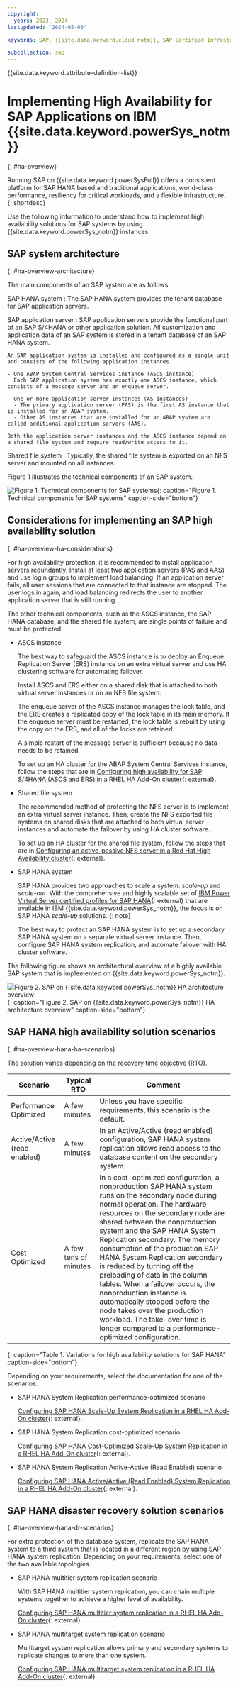 ```yaml
---
copyright:
  years: 2023, 2024
lastupdated: "2024-05-06"

keywords: SAP, {{site.data.keyword.cloud_notm}}, SAP-Certified Infrastructure, {{site.data.keyword.ibm_cloud_sap}}, SAP Workloads, SAP HANA, SAP HANA System Replication, High Availability, HA, Linux, Pacemaker, RHEL HA AddOn

subcollection: sap
---
```


{{site.data.keyword.attribute-definition-list}}

# Implementing High Availability for SAP Applications on IBM {{site.data.keyword.powerSys_notm}}
{: #ha-overview}

Running SAP on {{site.data.keyword.powerSysFull}} offers a consistent platform for SAP HANA based and traditional applications, world-class performance, resiliency for critical workloads, and a flexible infrastructure.
{: shortdesc}

Use the following information to understand how to implement high availability solutions for SAP systems by using {{site.data.keyword.powerSys_notm}} instances.

## SAP system architecture
{: #ha-overview-architecture}

The main components of an SAP system are as follows.

SAP HANA system
:   The SAP HANA system provides the tenant database for SAP application servers.

SAP application server
:   SAP application servers provide the functional part of an SAP S/4HANA or other application solution.
    All customization and application data of an SAP system is stored in a tenant database of an SAP HANA system.

    An SAP application system is installed and configured as a single unit and consists of the following application instances.

    - One ABAP System Central Services instance (ASCS instance)
      Each SAP application system has exactly one ASCS instance, which consists of a message server and an enqueue server.

    - One or more application server instances (AS instances)
      - The primary application server (PAS) is the first AS instance that is installed for an ABAP system.
      - Other AS instances that are installed for an ABAP system are called additional application servers (AAS).

    Both the application server instances and the ASCS instance depend on a shared file system and require read/write access to it.

Shared file system
:   Typically, the shared file system is exported on an NFS server and mounted on all instances.

Figure 1 illustrates the technical components of an SAP system.

![Figure 1. Technical components for SAP systems](images/sap-power-virtual-server-ha-technical-components.svg "Technical components for SAP systems"){: caption="Figure 1. Technical components for SAP systems" caption-side="bottom"}

## Considerations for implementing an SAP high availability solution
{: #ha-overview-ha-considerations}

For high availability protection, it is recommended to install application servers redundantly.
Install at least two application servers (PAS and AAS) and use login groups to implement load balancing.
If an application server fails, all user sessions that are connected to that instance are stopped.
The user logs in again, and load balancing redirects the user to another application server that is still running.

The other technical components, such as the ASCS instance, the SAP HANA database, and the shared file system, are single points of failure and must be protected.

- ASCS instance

   The best way to safeguard the ASCS instance is to deploy an Enqueue Replication Server (ERS) instance on an extra virtual server and use HA clustering software for automating failover.

   Install ASCS and ERS either on a shared disk that is attached to both virtual server instances or on an NFS file system.

   The enqueue server of the ASCS instance manages the lock table, and the ERS creates a replicated copy of the lock table in its main memory.
   If the enqueue server must be restarted, the lock table is rebuilt by using the copy on the ERS, and all of the locks are retained.

   A simple restart of the message server is sufficient because no data needs to be retained.

   To set up an HA cluster for the ABAP System Central Services instance, follow the steps that are in [Configuring high availability for SAP S/4HANA (ASCS and ERS) in a RHEL HA Add-On cluster](/docs/sap?topic=sap-ha-rhel-nfs){: external}.

- Shared file system

   The recommended method of protecting the NFS server is to implement an extra virtual server instance. Then, create the NFS exported file systems on shared disks that are attached to both virtual server instances and automate the failover by using HA cluster software.

   To set up an HA cluster for the shared file system, follow the steps that are in [Configuring an active-passive NFS server in a Red Hat High Availability cluster](/docs/sap?topic=sap-ha-rhel-nfs){: external}.

- SAP HANA system

   SAP HANA provides two approaches to scale a system: *scale-up* and *scale-out*.
   With the comprehensive and highly scalable set of [IBM Power Virtual Server certified profiles for SAP HANA](/docs/sap?topic=sap-hana-iaas-offerings-profiles-power-vs){: external} that are available in IBM {{site.data.keyword.powerSys_notm}}, the focus is on SAP HANA *scale-up* solutions.
   {: note}

   The best way to protect an SAP HANA system is to set up a secondary SAP HANA system on a separate virtual server instance. Then, configure SAP HANA system replication, and automate failover with HA cluster software.

The following figure shows an architectural overview of a highly available SAP system that is implemented on {{site.data.keyword.powerSys_notm}}.

![Figure 2. SAP on {{site.data.keyword.powerSys_notm}} HA architecture overview](images/sap-power-virtual-server-ha-architecture-overview.svg "SAP on {{site.data.keyword.powerSys_notm}} HA architecture overview"){: caption="Figure 2. SAP on {{site.data.keyword.powerSys_notm}} HA architecture overview" caption-side="bottom"}

## SAP HANA high availability solution scenarios
{: #ha-overview-hana-ha-scenarios}

The solution varies depending on the recovery time objective (RTO).

| Scenario                      | Typical RTO           | Comment        |
| ----------------------------- | --------------------- | -------------- |
| Performance Optimized         | A few minutes         | Unless you have specific requirements, this scenario is the default. |
| Active/Active (read enabled)  | A few minutes         | In an Active/Active (read enabled) configuration, SAP HANA system replication allows read access to the database content on the secondary system. |
| Cost Optimized                | A few tens of minutes | In a cost-optimized configuration, a nonproduction SAP HANA system runs on the secondary node during normal operation. The hardware resources on the secondary node are shared between the nonproduction system and the SAP HANA System Replication secondary. The memory consumption of the production SAP HANA System Replication secondary is reduced by turning off the preloading of data in the column tables. When a failover occurs, the nonproduction instance is automatically stopped before the node takes over the production workload. The take-over time is longer compared to a performance-optimized configuration. |
{: caption="Table 1. Variations for high availability solutions for SAP HANA" caption-side="bottom"}

Depending on your requirements, select the documentation for one of the scenarios.

- SAP HANA System Replication performance-optimized scenario

   [Configuring SAP HANA Scale-Up System Replication in a RHEL HA Add-On cluster](/docs/sap?topic=sap-ha-rhel-hana-sr){: external}.

- SAP HANA System Replication cost-optimized scenario

   [Configuring SAP HANA Cost-Optimized Scale-Up System Replication in a RHEL HA Add-On cluster](/docs/sap?topic=sap-ha-rhel-hana-sr-cost-optimized){: external}.

- SAP HANA System Replication Active-Active (Read Enabled) scenario

   [Configuring SAP HANA Active/Active (Read Enabled) System Replication in a RHEL HA Add-On cluster](/docs/sap?topic=sap-ha-rhel-hana-sr-aa){: external}.

## SAP HANA disaster recovery solution scenarios
{: #ha-overview-hana-dr-scenarios}

For extra protection of the database system, replicate the SAP HANA system to a third system that is located in a different region by using SAP HANA system replication.
Depending on your requirements, select one of the two available topologies.

- SAP HANA multitier system replication scenario

   With SAP HANA multitier system replication, you can chain multiple systems together to achieve a higher level of availability.

   [Configuring SAP HANA multitier system replication in a RHEL HA Add-On cluster](/docs/sap?topic=sap-ha-rhel-hana-sr-multitier){: external}.

- SAP HANA multitarget system replication scenario

   Multitarget system replication allows primary and secondary systems to replicate changes to more than one system.

   [Configuring SAP HANA multitarget system replication in a RHEL HA Add-On cluster](/docs/sap?topic=sap-ha-rhel-hana-sr-multitarget){: external}.
